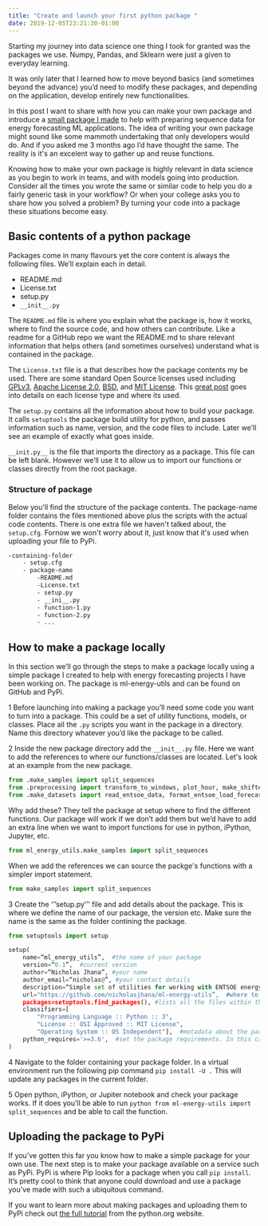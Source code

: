 ```yaml
---
title: "Create and launch your first python package "
date: 2019-12-05T23:21:30-01:00
---
```


Starting my journey into data science one thing I took for granted was the packages we use. Numpy, Pandas, and Sklearn were just a given to everyday learning.

It was only later that I learned how to move beyond basics (and sometimes beyond the advance) you’d need to modify these packages, and depending on the application, develop entirely new functionalities.

In this post I want to share with how you can make your own package and introduce a [small package I made](https://github.com/nicholasjhana/ml-energy-utils) to help with preparing sequence data for energy forecasting ML applications. The idea of writing your own package might sound like some mammoth undertaking that only developers would do. And if you asked me 3 months ago I’d have thought the same. The reality is it's an excelent way to gather up and reuse functions.

Knowing how to make your own package is highly relevant in data science as you begin to work in teams, and with models going into production. Consider all the times you wrote the same or similar code to help you do a fairly generic task in your workflow? Or when your college asks you to share how you solved a problem? By turning your code into a package these situations become easy.

## Basic contents of a python package
Packages come in many flavours yet the core content is always the following files. We’ll explain each in detail.
- README.md
- License.txt
- setup.py
- ```__init__.py```

The ```README.md``` file is where you explain what the package is, how it works, where to find the source code, and how others can contribute. Like a readme for a GitHub repo we want the README.md to share relevant information that helps others (and sometimes ourselves) understand what is contained in the package.

The ```License.txt``` file is a that describes how the package contents my be used. There are some standard Open Source licenses used including [GPLv3](https://www.gnu.org/licenses/gpl-3.0.html), [Apache License 2.0](https://www.apache.org/licenses/LICENSE-2.0), [BSD](https://opensource.org/licenses/BSD-3-Clause), and [MIT License](https://mit-license.org/). This [great post](https://www.freecodecamp.org/news/how-open-source-licenses-work-and-how-to-add-them-to-your-projects-34310c3cf94/) goes into details on each license type and where its used.  

The ```setup.py``` contains all the information about how to build your package. It calls ```setuptools``` the package build utility for python, and passes information such as name, version, and the code files to include. Later we’ll see an example of exactly what goes inside.

```__init.py__``` is the file that imports the directory as a package. This file can be left blank. However we’ll use it to allow us to import our functions or classes directly from the root package. 

### Structure of package
Below you'll find the structure of the package contents. The package-name folder contains the files mentioned above plus the scripts with the actual code contents. There is one extra file we haven't talked about, the ```setup.cfg```. Fornow we won't worry about it, just know that it's used when uploading your file to PyPi.

```bash
-containing-folder
    - setup.cfg
    - package-name
        -README.md
        -License.txt
        - setup.py
        - __ini__.py
        - function-1.py
        - function-2.py
        - ...
```

## How to make a package locally
In this section we’ll go through the steps to make a package locally using a simple package I created to help with energy forecasting projects I have been working on. The package is ml-energy-utils and can be found on GitHub and PyPi.

1 Before launching into making a package you’ll need some code you want to turn into a package. This could be a set of utility functions, models, or classes. Place all the ```.py``` scripts you want in the package in a directory. Name this directory whatever you’d like the package to be called.

2 Inside the new package directory add the ```__init__.py``` file. Here we want to add the references to where our functions/classes are located. Let's look at an example from the new package.

```python 
from .make_samples import split_sequences
from .preprocessing import transform_to_windows, plot_hour, make_shifted_features, rename_cols, trim_length
from .make_datasets import read_entsoe_data, format_entsoe_load_forecast_data, combine_data
```

Why add these? They tell the package at setup where to find the different functions. Our package will work if we don’t add them but we’d have to add an extra line when we want to import functions for use in python, iPython, Jupyter, etc.

```python
from ml_energy_utils.make_samples import split_sequences
```

When we add the references we can source the packge's functions with a simpler import statement.

```python
from make_samples import split_sequences
```

3 Create the ‘’’setup.py’’’ file and add details about the package. This is where we define the name of our package, the version etc. Make sure the name is the same as the folder contining the package. 

```python
from setuptools import setup

setup(
    name=“ml_energy_utils”,  #the name of your package
    version=“0.1”,  #current version
    author=“Nicholas Jhana”, #your name
    author_email=“nicholas@”, #your contact details
    description=“Simple set of utilities for working with ENTSOE energy data“, #short description of the package
    url="https://github.com/nicholasjhana/ml-energy-utils”,  #where to find the source code
    packages=setuptools.find_packages(), #lists all the files within the package
    classifiers=[
        "Programming Language :: Python :: 3",
        "License :: OSI Approved :: MIT License",
        "Operating System :: OS Independent"],  #metadata about the package for pip
    python_requires='>=3.6',  #set the package requirements. In this case python 3.6 or higher
)
```

4 Navigate to the folder containing your package folder. In a virtual environment run the following pip command ```pip install -U .``` This will update any packages in the current folder.

5 Open python, iPython, or Jupiter notebook and check your package works. If it does you’ll be able to run ```python from ml-energy-utils import split_sequences``` and be able to call the function.

## Uploading the package to PyPi
If you’ve gotten this far you know how to make a simple package for your own use. The next step is to make your package available on a service such as PyPi. PyPi is where Pip looks for a package when you call ```pip install```. It’s pretty cool to think that anyone could download and use a package you’ve made with such a ubiquitous command. 

If you want to learn more about making packages and uploading them to PyPi check out [the full tutorial](https://packaging.python.org/tutorials/packaging-projects/) from the python.org website.
